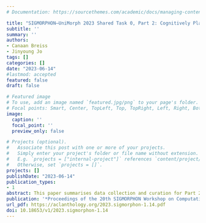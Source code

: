```yaml
---
# Documentation: https://sourcethemes.com/academic/docs/managing-content/

title: "SIGMORPHON–UniMorph 2023 Shared Task 0, Part 2: Cognitively Plausible Morphophonological Generalization in Korean"
subtitle: ''
summary: ''
authors:
- Canaan Breiss
- Jinyoung Jo
tags: []
categories: []
date: "2023-06-14"
#lastmod: accepted
featured: false
draft: false

# Featured image
# To use, add an image named `featured.jpg/png` to your page's folder.
# Focal points: Smart, Center, TopLeft, Top, TopRight, Left, Right, BottomLeft, Bottom, BottomRight.
image:
  caption: ''
  focal_point: ''
  preview_only: false

# Projects (optional).
#   Associate this post with one or more of your projects.
#   Simply enter your project's folder or file name without extension.
#   E.g. `projects = ["internal-project"]` references `content/project/deep-learning/index.md`.
#   Otherwise, set `projects = []`.
projects: []
publishDate: "2023-06-14"
publication_types:
- 1
abstract: This paper summarises data collection and curation for Part 2 of the 2023 SIGMORPHON-UniMorph Shared Task 0, which focused on modeling speaker knowledge and generalization of a pair of interacting phonological processes in Korean. We briefly describe how modeling the generalization task could be of interest to researchers in both Natural Language Processing and linguistics, and then summarise the traditional description of the phonological processes that are at the center of the modeling challenge. We then describe the criteria we used to select and code cases of process application in two Korean speech corpora, which served as the primary learning data. We also report the technical details of the experiment we carried out that served as the primary test data.
publication: '*Proceedings of the 20th SIGMORPHON Workshop on Computational Research in Phonetics, Phonology, and Morphology*'
url_pdf: https://aclanthology.org/2023.sigmorphon-1.14.pdf
doi: 10.18653/v1/2023.sigmorphon-1.14
---
```

